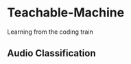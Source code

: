 # Teachable-Machine
Learning from the coding train
## Audio Classification
<a href = "https://snehil001.github.io/Teaching-Machine-Github/" target="_blank"></a>
